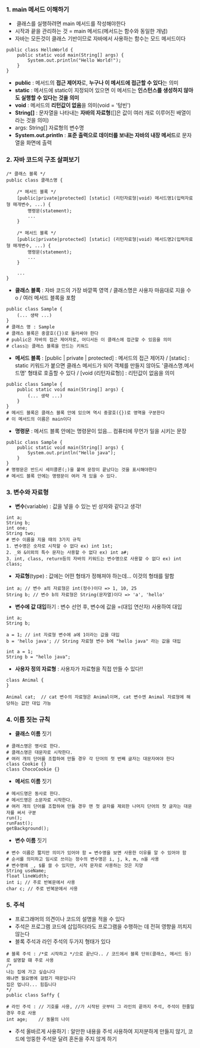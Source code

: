 ### **1\. main 메서드 이해하기**

-    클래스를 실행하려면 main 메서드를 작성해야한다
-   시작과 끝을 관리하는 것 = main 메서드(메서드는 함수와 동일한 개념)
-   자바는 모든것이 클래스 기반이므로 자바에서 사용하는 함수는 모드 메서드이다

```
public class HelloWorld {
	public static void main(String[] args) {
		System.out.println("Hello World!");
	}
}
```

-   **public** : 메서드의 **접근 제어자**로, **누구나 이 메서드에 접근할 수 있다**는 의미
-   **static** : 메서드에 static이 지정되어 있으면 이 메서드는 **인스턴스를 생성하지 않아도 실행할 수 있다는 것을 의미**
-   **void** : 메서드의 **리턴값이 없음**을 의미(void = '텅빈')
-   **String\[\]** : 문자열을 나타내는 **자바의 자료형**(\[\]은 값이 여러 개로 이루어진 배열이라는 것을 의미)
-   args: String\[\] 자료형의 변수명
-   **System.out.println** : **표준 출력으로 데이터를 보내는 자바의 내장 메서드**로 문자열을 화면에 출력

### **2\. 자바 코드의 구조 살펴보기**

```
/* 클래스 블록 */
public class 클래스명 {

    /* 메서드 블록 */
    [public|private|protected] [static] (리턴자료형|void) 메서드명1(입력자료형 매개변수, ...) {
        명령문(statement);
        ...
    }

    /* 메서드 블록 */
    [public|private|protected] [static] (리턴자료형|void) 메서드명2(입력자료형 매개변수, ...) {
        명령문(statement);
        ...
    }

    ...
}
```

-   **클래스 블록** : 자바 코드의 가장 바깥쪽 영역 / 클래스명은 사용자 마음대로 지을 수 o / 여러 메서드 블록을 포함

```
public class Sample {
    (... 생략 ...)
}
# 클래스 명 : Sample
# 클래스 블록은 중괄호({})로 둘러싸야 한다
# public은 자바의 접근 제어자로, 어디서든 이 클래스에 접근할 수 있음을 의미
# class는 클래스 블록을 만드는 키워드
```

-   **메서드 블록** : \[public | private | protected\] : 메서드의 접근 제어자 / \[static\] : static 키워드가 붙으면 클래스 메서드가 되어 객체를 만들지 않아도 '클래스명.메서드명' 형태로 호출할 수 있다 / \[void (리턴자료형)\] : 리턴값이 없음을 의미

```
public class Sample {
    public static void main(String[] args) {
        (... 생략 ...)
    }
}
# 메서드 블록은 클래스 블록 안에 있으며 역시 중괄호({})로 영역을 구분한다
# 이 메서드의 이름은 main이다
```

-   **명령문** : 메서드 블록 안에는 명령문이 있음... 컴퓨터에 무언가 일을 시키는 문장

```
public class Sample {
    public static void main(String[] args) {
        System.out.println("Hello java");
    }
}
# 명령문은 반드시 세미콜론(;)을 붙여 문장이 끝났다는 것을 표시해야한다
# 메서드 블록 안에는 명령문이 여러 개 있을 수 있다.
```

### **3\. 변수와 자료형**

-   **변수**(variable) : 값을 넣을 수 있는 빈 상자와 같다고 생각!

```
int a;
String b;
int one;
String two;
# 변수 이름을 지을 때의 3가지 규칙
1. 변수명은 숫자로 시작할 수 없다 ex) int 1st;
2. _와 &이외의 특수 문자는 사용할 수 없다 ex) int a#;
3. int, class, return등의 자바의 키워드는 변수명으로 사용할 수 없다 ex) int class;
```

-   **자료형**(type) : 값에는 어떤 형태가 정해져야 하는데... 이것의 형태를 말함

```
int a; // 변수 a의 자료형은 int(정수)이다 => 1, 10, 25 
String b; // 변수 b의 자료형은 String(문자열)이다 => 'a', 'hello'
```

-   **변수에 값 대입**하기 : 변수 선언 후, 변수에 값을 =(대입 연산자) 사용하여 대입

```
int a;
String b;

a = 1; // int 자료형 변수에 a에 1이라는 값을 대입
b = 'hello java'; // String 자료형 변수 b에 "hello java" 라는 값을 대입

int a = 1;
String b = "hello java";
```

-   **사용자 정의 자료형** : 사용자가 자료형을 직접 만들 수 있다!!

```
class Animal {
}

Animal cat;  // cat 변수의 자료형은 Animal이며, cat 변수엔 Animal 자료형에 해당하는 값만 대입 가능
```

### **4\. 이름 짓는 규칙**

-   **클래스 이름** 짓기

```
# 클래스명은 명사로 한다.
# 클래스명은 대문자로 시작한다.
# 여러 개의 단어를 조합하여 만들 경우 각 단어의 첫 번째 글자는 대문자여야 한다
class Cookie {}
class ChocoCookie {}
```

-   **메서드 이름** 짓기

```
# 메서드명은 동사로 한다.
# 메서드명은 소문자로 시작한다.
# 여러 개의 단어를 조합하여 만들 경우 맨 첫 글자를 제외한 나머지 단어의 첫 글자는 대문자를 써서 구분
run();
runFast();
getBackground();
```

-   **변수 이름** 짓기

```
# 변수 이름은 짧지만 의미가 있어야 함 = 변수명을 보면 사용한 이유를 알 수 있어야 함
# 순서를 의미하고 임시로 쓰이는 정수의 변수명은 i, j, k, m, n을 사용
# 변수명에 _, $를 쓸 수 있지만, 시작 문자로 사용하는 것은 지양
String useName;
float lineWidth;
int i; // 주로 반복문에서 사용
char c; // 주로 반복문에서 사용
```

### **5\. 주석**

-   프로그래머의 의견이나 코드의 설명을 적을 수 있다
-   주석은 프로그램 코드에 삽입하더라도 프로그램을 수행하는 데 전혀 영향을 끼치지 않는다
-   블록 주석과 라인 주석의 두가지 형태가 있다

```
# 블록 주석 : /*로 시작하고 */으로 끝난다.. / 코드에서 블록 단위(클래스, 메서드 등)로 설명할 떄 주로 사용
/*
나는 집에 가고 싶습니다
왜냐면 월요병에 걸렸기 때문입니다
집은 멉니다... 힘듭니다
*/
public class Saffy {
```

```
# 라인 주석 : // 기호를 사용, //가 시작된 곳부터 그 라인의 끝까지 주석, 주석이 한줄일 경우 주로 사용
int age; 	// 동물의 나이
```

-   주석 올바르게 사용하기 : 알만한 내용을 주석 사용하여 지저분하게 만들지 않기, 코드에 엉뚱한 주석문 달려 혼돈을 주지 않게 하기
